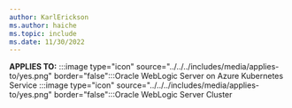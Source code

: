 ```yaml
---
author: KarlErickson
ms.author: haiche
ms.topic: include
ms.date: 11/30/2022
---
```


**APPLIES TO:** :::image type="icon" source="../../../includes/media/applies-to/yes.png" border="false":::Oracle WebLogic Server on Azure Kubernetes Service :::image type="icon" source="../../../includes/media/applies-to/yes.png" border="false":::Oracle WebLogic Server Cluster